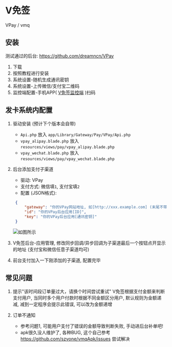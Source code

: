 # V免签
VPay / vmq


## 安装

测试通过的后台: https://github.com/dreamncn/VPay

1. 下载
2. 按照教程进行安装
3. 系统设置-随机生成通讯密钥
4. 系统设置-上传微信/支付宝二维码
5. 监控端配置-手机APP( [V免签监控端](https://github.com/szvone/vmqApk/releases) )扫码

## 发卡系统内配置

1. 驱动安装 (预计下个版本会自带)
   - `Api.php` 放入 `app/Library/Gateway/Pay/VPay/Api.php`
   - `vpay_alipay.blade.php` 放入 `resources/views/pay/vpay_alipay.blade.php`
   - `vpay_wechat.blade.php` 放入 `resources/views/pay/vpay_wechat.blade.php`


2. 后台添加支付子渠道
   - 驱动: VPay
   - 支付方式: 微信填`1`, 支付宝填`2`
   - 配置 (JSON格式): 
   ```json
    {
        "gateway": "你的VPay网站地址, 如[http://xxx.example.com] (末尾不带/)",
        "id": "你的VPay后台应用[ID]",
        "key": "你的VPay后台应用[通讯密钥]"
    }
    ```
   ![如图所示](example.png)


3. V免签后台-应用管理, 修改同步回调/异步回调为子渠道最后一个按钮点开显示的地址 (支付宝和微信任意子渠道均可)
4. 前台支付加入一下刚添加的子渠道, 配置完毕


## 常见问题

1. 提示"该时间段订单量过大，请换个时间尝试重试"
   V免签根据支付金额来判断支付用户, 当同时多个用户付款时根据不同金额区分用户, 默认规则为金额递减, 减到一定程序会提示此错误, 可以改为金额递增


2. 订单不通知
   - 参考问题1, 可能用户支付了错误的金额导致判断失败, 手动进后台补单吧!
   - apk很久没人维护了, 各种BUG, 这个自己参考 https://github.com/szvone/vmqApk/issues 尝试解决



